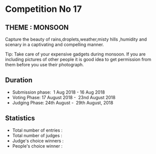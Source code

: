 # Competition No 17

## THEME : MONSOON
Capture the beauty of rains,droplets,weather,misty hills ,humidity and scenary in a captivating and compelling manner.

Tip: Take care of your expensive gadgets during monsoon. If you are including pictures of other people it is good idea to get permission from them before you use their photograph.

## Duration
* Submission phase:  1 Aug 2018 - 16 Aug 2018
* Voting Phase: 17 August 2018 -  23nd August 2018
* Judging Phase: 24th August -  29th August, 2018

## Statistics
* Total number of entries : 
* Total number of judges : 
* Judge's choice winners : 
* People's choice winner : 
